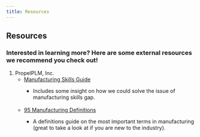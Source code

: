 ```yaml
---
title: Resources
---
```


## Resources

### Interested in learning more? Here are some external resources we recommend you check out!

<ol> 
    <li>PropelPLM, Inc.
        <ul>
            <li> <a href="https://www.propelplm.com/articles/the-manufacturing-skills-gap">Manufacturing Skills Guide</a> </li>
                <ul>
                        <li>Includes some insight on how we could solve the issue of manufacturing skills gap.</li>
                </ul>
                <br>
            <li> <a href="https://www.propelplm.com/articles/95-manufacturing-terms-you-need-to-know">95 Manufacturing Definitions</a></li>
                <ul>
                    <li>A definitions guide on the most important terms in manufacturing (great to take a look at if you are new to the industry).</li>
                </ul>
        </ul>
    </li>
</ol>
<br>